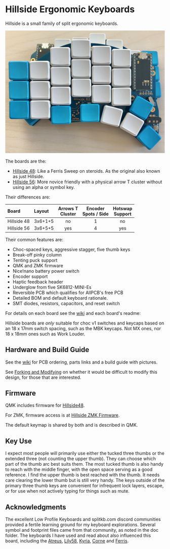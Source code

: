 # Hillside Ergonomic Keyboards

Hillside is a small family of split ergonomic keyboards.

![Hillside keyboard with nice!nano and switches](hillside48/doc/image/nice_pair_stacked.png "Keyboard with nice!nano and switches")

The boards are the:

- [Hillside 48](hillside48/README.md): Like a Ferris Sweep on steroids. As the original also known as just Hillside.
- [Hillside 56](hillside56/README.md): More novice friendly with a physical arrow T cluster without using an alpha or symbol key.

Their differences are:

| Board      | Layout  | Arrows T <br> Cluster | Encoder <br> Spots / Side | Hotswap <br> Support|
|:------------|:---------|:----------:|:---------------:|:---------:|
| Hillside 48 | 3x6+1+5 | no       | 1             | no      |
| Hillside 56 | 3x6+5+5 | yes      | 4             | yes     |

Their common features are:

- Choc-spaced keys, aggressive stagger, five thumb keys
- Break-off pinky column
- Tenting puck support
- QMK and ZMK firmware
- Nice!nano battery power switch
- Encoder support
- Haptic feedback header
- Underglow from five SK6812-MINI-Es
- Reversible PCB which qualifies for AllPCB's free PCB
- Detailed BOM and default keyboard rationale.
- SMT diodes, resistors, capacitors, and reset switch

For details on each board see the [wiki](https://github.com/mmccoyd/hillside/wiki) and each board's readme:

Hillside boards are _only_ suitable for choc v1 switches and keycaps based on an 18 x 17mm switch spacing, such as the MBK keycaps. Not MX ones, nor 18 x 18mm ones such as Work Louder.


## Hardware and Build Guide

See the [wiki](https://github.com/mmccoyd/hillside/wiki)
  for PCB ordering, parts links and a build guide with pictures.

See [Forking and Modifying](https://github.com/mmccoyd/hillside/wiki/Forking%20and%20Modifying)
  on whether it would be difficult to modify this design, for those that are interested.

## Firmware

QMK includes firmware for [Hillside48](https://github.com/qmk/qmk_firmware/tree/master/keyboards/handwired/hillside).

For ZMK, firmware access is at [Hillside ZMK Firmware](https://github.com/mmccoyd/zmk-config).

The default keymap is shared by both and is described in QMK.

## Key Use
 
I expect most people will primarily use either the tucked three thumbs or the extended three (not counting the upper thumb). They can choose which part of the thumb arc best suits them. The most tucked thumb is also handy to reach with the middle finger, with the open space serving as a good reference. I find the upper thumb is best reached with the thumb. It needs care clearing the lower thumb but is still very handy. The keys outside of the primary three thumb keys are convenient for infrequent lock layers, escape, or for use when not actively typing for things such as mute.

## Acknowledgments

The excellent Low Profile Keyboards and splitkb.com discord communities provided a fertile learning ground for my keyboard explorations.
Several symbol and footprint files came from that community, as noted in the doc folder.
The keyboards I have used and read about also influenced this board, including the
  [Atreus](https://shop.keyboard.io/products/keyboardio-atreus),
  [Lily58](https://github.com/kata0510/Lily58),
  [Kyria](https://splitkb.com/collections/keyboard-kits/products/kyria-pcb-kit),
  [Corne](https://github.com/foostan/crkbd) and
  [Ferris](https://github.com/pierrechevalier83/ferris).
